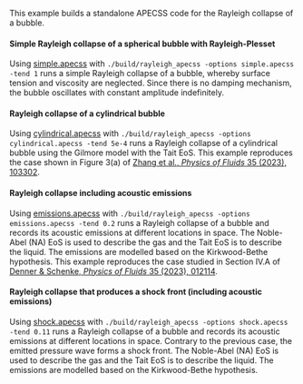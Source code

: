 This example builds a standalone APECSS code for the Rayleigh collapse of a bubble. 

#### Simple Rayleigh collapse of a spherical bubble with Rayleigh-Plesset
Using [simple.apecss](simple.apecss) with ````./build/rayleigh_apecss -options simple.apecss -tend 1```` runs a simple Rayleigh collapse of a bubble, whereby surface tension and viscosity are neglected. Since there is no damping mechanism, the bubble oscillates with constant amplitude indefinitely.

#### Rayleigh collapse of a cylindrical bubble
Using [cylindrical.apecss](cylindrical.apecss) with ````./build/rayleigh_apecss -options cylindrical.apecss -tend 5e-4```` runs a Rayleigh collapse of a cylindrical bubble using the Gilmore model with the Tait EoS. This example reproduces the case shown in Figure 3(a) of [Zhang et al., _Physics of Fluids_ 35 (2023), 103302](https://doi.org/10.1063/5.0167537).

#### Rayleigh collapse including acoustic emissions
Using [emissions.apecss](emissions.apecss) with ````./build/rayleigh_apecss -options emissions.apecss -tend 0.2```` runs a Rayleigh collapse of a bubble and records its acoustic emissions at different locations in space. The Noble-Abel (NA) EoS is used to describe the gas and the Tait EoS is to describe the liquid. The emissions are modelled based on the Kirkwood-Bethe hypothesis. This example reproduces the case studied in Section IV.A of [Denner & Schenke, _Physics of Fluids_ 35 (2023), 012114](https://doi.org/10.1063/5.0131930).

#### Rayleigh collapse that produces a shock front (including acoustic emissions)
Using [shock.apecss](shock.apecss) with ````./build/rayleigh_apecss -options shock.apecss -tend 0.11```` runs a Rayleigh collapse of a bubble and records its acoustic emissions at different locations in space. Contrary to the previous case, the emitted pressure wave forms a shock front. The Noble-Abel (NA) EoS is used to describe the gas and the Tait EoS is to describe the liquid. The emissions are modelled based on the Kirkwood-Bethe hypothesis.

